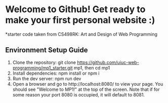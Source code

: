 # Welcome to Github! Get ready to make your first personal website :) 

*starter code taken from CS498RK: Art and Design of Web Programming

## Environment Setup Guide

1. Clone the repository: git clone https://github.com/uiuc-web-programming/mp1_starter.git mp1, then cd mp1
2. Install dependencies: npm install or npm i
3. Run the dev server: npm run dev
4. Open a browser and go to http://localhost:8080/ to view your page. You should see "Welcome to MP1!" at the top of the screen. Note that if for some reason your port 8080 is occupied, it will default to 8081.
